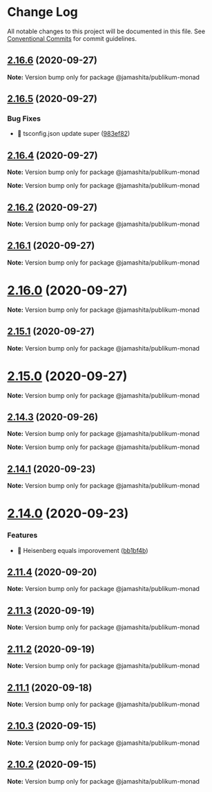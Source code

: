 # Change Log

All notable changes to this project will be documented in this file.
See [Conventional Commits](https://conventionalcommits.org) for commit guidelines.

## [2.16.6](https://github.com/jamashita/publikum/compare/v2.16.5...v2.16.6) (2020-09-27)

**Note:** Version bump only for package @jamashita/publikum-monad





## [2.16.5](https://github.com/jamashita/publikum/compare/v2.16.4...v2.16.5) (2020-09-27)


### Bug Fixes

* 🐛 tsconfig.json update super ([983ef82](https://github.com/jamashita/publikum/commit/983ef8247c345eff79dc79dd56f5bbb9f57be27f))





## [2.16.4](https://github.com/jamashita/publikum/compare/v2.16.3...v2.16.4) (2020-09-27)

**Note:** Version bump only for package @jamashita/publikum-monad







**Note:** Version bump only for package @jamashita/publikum-monad





## [2.16.2](https://github.com/jamashita/publikum/compare/v2.16.1...v2.16.2) (2020-09-27)

**Note:** Version bump only for package @jamashita/publikum-monad





## [2.16.1](https://github.com/jamashita/publikum/compare/v2.16.0...v2.16.1) (2020-09-27)

**Note:** Version bump only for package @jamashita/publikum-monad





# [2.16.0](https://github.com/jamashita/publikum/compare/v2.14.3...v2.16.0) (2020-09-27)

**Note:** Version bump only for package @jamashita/publikum-monad





## [2.15.1](https://github.com/jamashita/publikum/compare/v2.15.0...v2.15.1) (2020-09-27)

**Note:** Version bump only for package @jamashita/publikum-monad





# [2.15.0](https://github.com/jamashita/publikum/compare/v2.14.3...v2.15.0) (2020-09-27)

**Note:** Version bump only for package @jamashita/publikum-monad





## [2.14.3](https://github.com/jamashita/publikum/compare/v2.14.2...v2.14.3) (2020-09-26)

**Note:** Version bump only for package @jamashita/publikum-monad







**Note:** Version bump only for package @jamashita/publikum-monad





## [2.14.1](https://github.com/jamashita/publikum/compare/v2.14.0...v2.14.1) (2020-09-23)

**Note:** Version bump only for package @jamashita/publikum-monad





# [2.14.0](https://github.com/jamashita/publikum/compare/v2.11.4...v2.14.0) (2020-09-23)


### Features

* 🎸 Heisenberg equals imporovement ([bb1bf4b](https://github.com/jamashita/publikum/commit/bb1bf4b4304be5d138c487bb6dbfd2ade355b5cb))





## [2.11.4](https://github.com/jamashita/publikum/compare/v2.11.3...v2.11.4) (2020-09-20)

**Note:** Version bump only for package @jamashita/publikum-monad





## [2.11.3](https://github.com/jamashita/publikum/compare/v2.12.0...v2.11.3) (2020-09-19)

**Note:** Version bump only for package @jamashita/publikum-monad





## [2.11.2](https://github.com/jamashita/publikum/compare/v2.12.0...v2.11.2) (2020-09-19)

**Note:** Version bump only for package @jamashita/publikum-monad





## [2.11.1](https://github.com/jamashita/publikum.git/packages/monad/compare/v2.11.0...v2.11.1) (2020-09-18)

**Note:** Version bump only for package @jamashita/publikum-monad





## [2.10.3](https://github.com/jamashita/publikum.git/packages/monad/compare/v2.10.2...v2.10.3) (2020-09-15)

**Note:** Version bump only for package @jamashita/publikum-monad





## [2.10.2](https://github.com/jamashita/publikum.git/packages/monad/compare/v2.10.1...v2.10.2) (2020-09-15)

**Note:** Version bump only for package @jamashita/publikum-monad

